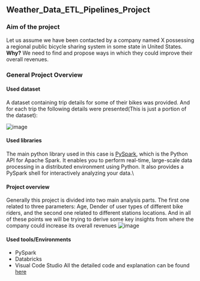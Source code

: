 
## Weather_Data_ETL_Pipelines_Project

### Aim of the project
Let us assume we have been contacted by a company named X possessing a regional public bicycle sharing system in some state in United States.\
**Why?**
We need to find and propose ways in which they could improve their overall revenues.


### General Project Overview
#### Used dataset
A dataset  containing trip details for some of their bikes was provided.
And for each trip the following details were presented(This is just a portion of the dataset):

![image](https://user-images.githubusercontent.com/120035660/235740964-517fe20e-99ef-4ac4-8c2b-fcf7bf60fa11.png)



#### Used libraries
The main python library used in this case is [PySpark](https://spark.apache.org/docs/latest/api/python/), which is the Python API for Apache Spark. It enables you to perform real-time, large-scale data processing in a distributed environment using Python. It also provides a PySpark shell for interactively analyzing your data.\

#### Project overview
Generally this project is divided into two main analysis parts. The first one related to three parameters: Age, Dender of user types of different bike riders, and the second one related to different stations locations. And in all of these points we will be trying to derive some key insights from where the company could increase its overall revenues
![image](https://user-images.githubusercontent.com/120035660/235741710-81c5b528-78cd-476d-bb9b-21a68ae38270.png)


#### Used tools/Environments  
* PySpark
* Databricks
* Visual Code Studio
All the detailed code and explanation can be found [here](https://github.com/JulienAganze/Ford_Go_Bike_Project_Pyspark/blob/master/data_manipulation.ipynb)
